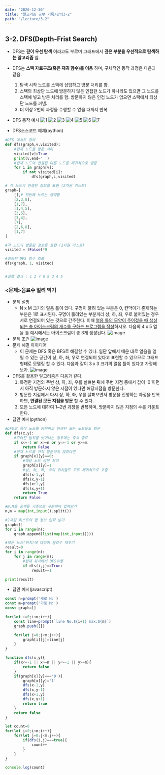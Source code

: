 ```yaml
---
date: "2020-12-30"
title: "알고리즘 공부 기록/강의3-2"
path: "/lecture/3-2"
---
```


## 3-2. DFS(Depth-Frist Search)
- DFS는 __깊이 우선 탐색__ 이라고도 부르며 그래프에서 __깊은 부분을 우선적으로 탐색하는 알고리즘__ 임.
- DFS는 __스택 자료구조(혹은 재귀 함수)를 이용__ 하며, 구체적인 동작 과정은 다음과 같음.
    1. 탐색 시작 노드를 스택에 삽입하고 방문 처리를 함.
    1. 스택의 최상단 노드에 방문하지 않은 인접한 노드가 하나라도 있으면 그 노드를 스택에 넣고 방문 처리를 함. 방문하지 않은 인접 노드가 없으면 스택에서 최상단 노드를 꺼냄.
    1. 더 이상 2번의 과정을 수행할 수 없을 때까지 반복

- DFS 동작 예시
![1](https://user-images.githubusercontent.com/71132893/103350934-edf22380-4ae4-11eb-9b51-45c65581c503.png)
![2](https://user-images.githubusercontent.com/71132893/103350935-ee8aba00-4ae4-11eb-9f95-2b9f6fa3e59a.png)
![3](https://user-images.githubusercontent.com/71132893/103350936-ee8aba00-4ae4-11eb-88c6-dffe89b39ced.png)
![4](https://user-images.githubusercontent.com/71132893/103350939-ef235080-4ae4-11eb-95d3-e35fdfc5cbce.png)
![5](https://user-images.githubusercontent.com/71132893/103350940-efbbe700-4ae4-11eb-8fe1-a95e64def7c3.png)
![6](https://user-images.githubusercontent.com/71132893/103350943-efbbe700-4ae4-11eb-8917-b67dc8813982.png)
![7](https://user-images.githubusercontent.com/71132893/103350928-ed598d00-4ae4-11eb-9876-3acbe64c661a.png)

- DFS소스코드 예제(python)

```python
#DFS 메서드 정의
def dfs(graph,v,visited):
    #현재 노드를 방문 처리
    visited[v]=True
    print(v,end=' ')
    #현재 노드와 연결된 다른 노드를 재귀적으로 방문
    for i in graph[v]:
        if not visited[i]:
            dfs(graph,i,visited)

# 각 노드가 연결된 정보를 표현 (2차원 리스트)
graph=[
    [],# 첫번째 노드는 생략함
    [2,3,8],
    [1,7],
    [1,4,5],
    [3,5],
    [3,4],
    [7],
    [2,6,8],
    [1,7]
]

#각 노드가 방문된 정보를 표현 (1차원 리스트)
visited = [False]*9

#정의된 DFS 함수 호출
dfs(graph, 1, visited)


#실행 결과 : 1 2 7 6 8 3 4 5
```



### <문제>음료수 얼려 먹기
- 문제 설명
    - N x M 크기의 얼음 틀이 있다. 구멍이 뚫려 있는 부분은 0, 칸막이가 존재하는 부분은 1로 표시된다. 구멍이 뚫려있는 부분끼리 상, 하, 좌, 우로 붙어있는 경우 서로 연결되어 있는 것으로 간주한다. 이때 <u>얼음 틀의 모양이 주어졌을 때 생성되는 총 아이스크림의 개수를 구하는 프로그램을 작성</u>하시오. 다음의 4 x 5 얼음 틀 예시에서는 아이스크림이 총 3개 생성된다.
    ![image](https://user-images.githubusercontent.com/71132893/103355843-affbfc00-4af2-11eb-96bd-a2f9ae4939a3.png)
- 문제 조건
![image](https://user-images.githubusercontent.com/71132893/103355858-b7230a00-4af2-11eb-8e6c-c1102a5c7137.png)
- 문제 해결 아이디어
    - 이 문제는 DFS 혹은 BFS로 해결할 수 있다. 일단 앞에서 배운 대로 얼음을 얼릴 수 있는 공간이 상, 하, 좌, 우로 연결되어 있다고 표현할 수 있으므로 그래프 형태로 모델링 할 수 있다. 다음과 같이 3 x 3 크기의 얼음 틀이 있다고 가정해보자.
    ![image](https://user-images.githubusercontent.com/71132893/103356843-23067200-4af5-11eb-8cd6-4dffbe5a3d72.png)
- DFS를 활용한 알고리즘은 다음과 같다.
    1. 특정한 지점의 주변 상, 하, 좌, 우를 살펴본 뒤에 주변 지점 중에서 값이 '0'이면서 아직 방문하지 않은 지점이 있다면 해당지점을 방문한다.
    1. 방문한 지점에서 다시 상, 하, 좌, 우를 살펴보면서 방문을 진행하는 과정을 반복하면, __연결된 모든 지점을 방문__ 할 수 있다.
    1. 모든 노드에 대하여 1~2번 과정을 반복하며, 방문하지 않은 지점의 수를 카운트한다.
- 답안 예시(python)

```python
#DFS로 특정 노드를 방문하고 연결된 모든 노드들도 방문
def dfs(x,y):
    #주어진 범위를 벗어나는 경우에는 즉시 종료
    if x<=-1 or x>=n or y<=-1 or y>=m:
        return False
    #현재 노드를 아직 방문하지 않았다면
    if graph[x][y]==0:
        #해당 노드 방문 처리
        graph[x][y]=1
        #상, 하, 좌, 우의 위치들도 모두 재귀적으로 호출
        dfs(x-1,y)
        dfs(x,y-1)
        dfs(x+1,y)
        dfs(x,y+1)
        return True
    return False

#N,M을 공백을 기준으로 구분하여 입력받기
n,m = map(int,input().split())

#2차원 리스트의 맵 정보 입력 받기
graph=[]
for i in range(n):
    graph.append(list(map(int,input())))

#모든 노드(위치)에 대하여 음료수 채우기
result=0
for i in range(n):
    for j in range(m):
        #현재 위치에서 DFS수행
        if dfs(i,j)==True:
            result+=1

print(result)
```

- 답안 예시(javascript)

```js
const n=prompt('세로 N:')
const m=prompt('가로 M:')
const graph=[]

for(let i=0;i<n;i++){
    const line=prompt(`line No.${i+1} max:${m}`)
    graph.push([])

    for(let j=0;j<m;j++){
        graph[i][j]=line[j]
    }
}

function dfs(x,y){
    if(x<=-1 || x>=n || y<=-1 || y>=m){
        return false
    }
    if(graph[x][y]==='0'){
        graph[x][y]='1'
        dfs(x-1,y)
        dfs(x,y-1)
        dfs(x+1,y)
        dfs(x,y+1)
        return true
    }
    return false
}

let count=0
for(let i=0;i<n;i++){
    for(let j=0;j<m;j++){
        if(dfs(i,j)===true){
            count++
        }
    }
}

console.log(count)
```